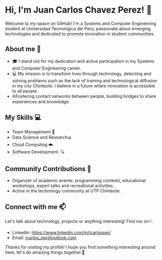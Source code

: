 # Hi, I'm Juan Carlos Chavez Perez! 👋

Welcome to my space on GitHub! I'm a Systems and Computer Engineering student at Universidad Tecnológica del Perú, passionate about emerging technologies and dedicated to promote innovation in student communities.

## About me 🚀
- 🎓 I stand out for my dedication and active participation in my Systems and Computer Engineering career.
- 💻 My mission is to transform lives through technology, detecting and solving problems such as the lack of training and technological diffusion in my city Chimbote. I believe in a future where innovation is accessible to all people.
- 🌐Fostering contact networks between people, building bridges to share experiences and knowledge.

## My Skills 💻

- Team Management 🤝
- Data Science and Research📊
- Cloud Computing ☁️
- Software Development. 🔍

## Community Contributions 🤝 

- Organizer of academic events: programming contests, educational workshops, expert talks and recreational activities.
- Active in the technology community at UTP Chimbote.

## Connect with me 📫

Let's talk about technology, projects or anything interesting! Find me on⚡:

- LinkedIn: https://www.linkedin.com/in/jcarlosper/
- Email: jcarlos_per@outlook.com

Thanks for visiting my profile! I hope you find something interesting around here, let's do amazing things together.🌟
